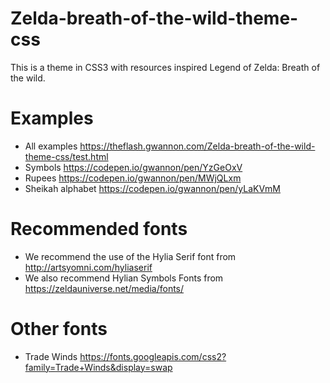 # Zelda-breath-of-the-wild-theme-css

This is a theme in CSS3 with resources inspired Legend of Zelda: Breath of the wild.

# Examples
* All examples https://theflash.gwannon.com/Zelda-breath-of-the-wild-theme-css/test.html
* Symbols https://codepen.io/gwannon/pen/YzGeOxV
* Rupees https://codepen.io/gwannon/pen/MWjQLxm
* Sheikah alphabet https://codepen.io/gwannon/pen/yLaKVmM

# Recommended fonts
* We recommend the use of the Hylia Serif font from http://artsyomni.com/hyliaserif 
* We also recommend Hylian Symbols Fonts from https://zeldauniverse.net/media/fonts/

# Other fonts
* Trade Winds https://fonts.googleapis.com/css2?family=Trade+Winds&display=swap

